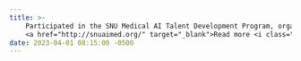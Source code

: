 ```yaml
---
title: >-
    Participated in the SNU Medical AI Talent Development Program, organized by the Ministry of Health and Welfare of Korea (2023- ).
    <a href="http://snuaimed.org/" target="_blank">Read more <i class="fas fa-angle-double-right"></i></a>
date: 2023-04-01 08:15:00 -0500
---
```

